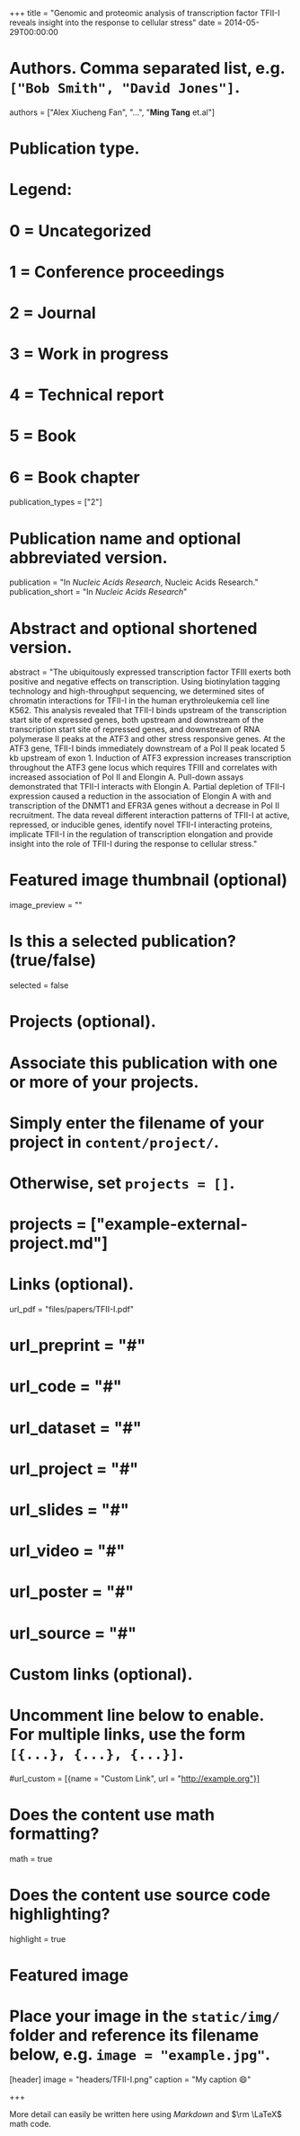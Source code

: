 +++
title = "Genomic and proteomic analysis of transcription factor TFII-I reveals insight into the response to cellular stress"
date = 2014-05-29T00:00:00

# Authors. Comma separated list, e.g. `["Bob Smith", "David Jones"]`.
authors = ["Alex Xiucheng Fan", "...", "**Ming Tang** et.al"]

# Publication type.
# Legend:
# 0 = Uncategorized
# 1 = Conference proceedings
# 2 = Journal
# 3 = Work in progress
# 4 = Technical report
# 5 = Book
# 6 = Book chapter
publication_types = ["2"]

# Publication name and optional abbreviated version.
publication = "In *Nucleic Acids Research*, Nucleic Acids Research."
publication_short = "In *Nucleic Acids Research*"

# Abstract and optional shortened version.
abstract = "The ubiquitously expressed transcription factor TFIII exerts both positive and negative effects on transcription. Using biotinylation tagging technology and high-throughput sequencing, we determined sites of chromatin interactions for TFII-I in the human erythroleukemia cell line K562. This analysis revealed that TFII-I binds upstream of the transcription start site of expressed genes, both upstream and downstream of the transcription start site of repressed genes, and downstream of RNA polymerase II peaks at the ATF3 and other stress responsive genes. At the ATF3 gene, TFII-I binds immediately downstream of a Pol II peak located 5 kb upstream of exon 1. Induction of ATF3 expression increases transcription throughout the ATF3 gene locus which requires TFIII and correlates with increased association of Pol II and Elongin A. Pull-down assays demonstrated that TFII-I interacts with Elongin A. Partial depletion of TFII-I expression caused a reduction in the association of Elongin A with and transcription of the DNMT1 and EFR3A genes without a decrease in Pol II recruitment. The data reveal different interaction patterns of TFII-I at active, repressed, or inducible genes, identify novel TFII-I interacting proteins, implicate TFII-I in the regulation of transcription elongation and provide insight into the role of TFII-I during the response to cellular stress."

# Featured image thumbnail (optional)
image_preview = ""

# Is this a selected publication? (true/false)
selected = false

# Projects (optional).
#   Associate this publication with one or more of your projects.
#   Simply enter the filename of your project in `content/project/`.
#   Otherwise, set `projects = []`.
# projects = ["example-external-project.md"]

# Links (optional).
url_pdf = "files/papers/TFII-I.pdf"
# url_preprint = "#"
# url_code = "#"
# url_dataset = "#"
# url_project = "#"
# url_slides = "#"
# url_video = "#"
# url_poster = "#"
# url_source = "#"

# Custom links (optional).
#   Uncomment line below to enable. For multiple links, use the form `[{...}, {...}, {...}]`.
#url_custom = [{name = "Custom Link", url = "http://example.org"}]

# Does the content use math formatting?
math = true

# Does the content use source code highlighting?
highlight = true

# Featured image
# Place your image in the `static/img/` folder and reference its filename below, e.g. `image = "example.jpg"`.
[header]
image = "headers/TFII-I.png"
caption = "My caption :smile:"

+++

More detail can easily be written here using *Markdown* and $\rm \LaTeX$ math code.
